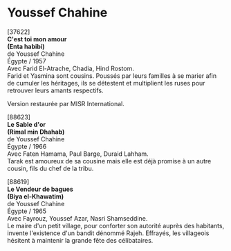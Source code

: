 # Youssef Chahine

[37622]  
**C'est toi mon amour**  
**(Enta habibi)**  
de Youssef Chahine  
Égypte / 1957  
Avec Farid El-Atrache, Chadia, Hind Rostom.  
Farid et Yasmina sont cousins. Poussés par leurs familles à se marier afin de cumuler les héritages, ils se détestent et multiplient les ruses pour retrouver leurs amants respectifs.

Version restaurée par MISR International.

[88623]  
**Le Sable d'or**  
**(Rimal min Dhahab)**  
de Youssef Chahine  
Égypte / 1966  
Avec Faten Hamama, Paul Barge, Duraid Lahham.  
Tarak est amoureux de sa cousine mais elle est déjà promise à un autre cousin, fils du chef de la tribu.

[88619]  
**Le Vendeur de bagues**  
**(Biya el-Khawatim)**  
de Youssef Chahine  
Égypte / 1965  
Avec Fayrouz, Youssef Azar, Nasri Shamseddine.  
Le maire d'un petit village, pour conforter son autorité auprès des habitants, invente l'existence d'un bandit dénommé Rajeh. Effrayés, les villageois hésitent à maintenir la grande fête des célibataires.

